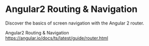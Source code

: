 Angular2 Routing & Navigation
============================

Discover the basics of screen navigation with the Angular 2 router.

Angular2 Routing & Navigation  https://angular.io/docs/ts/latest/guide/router.html